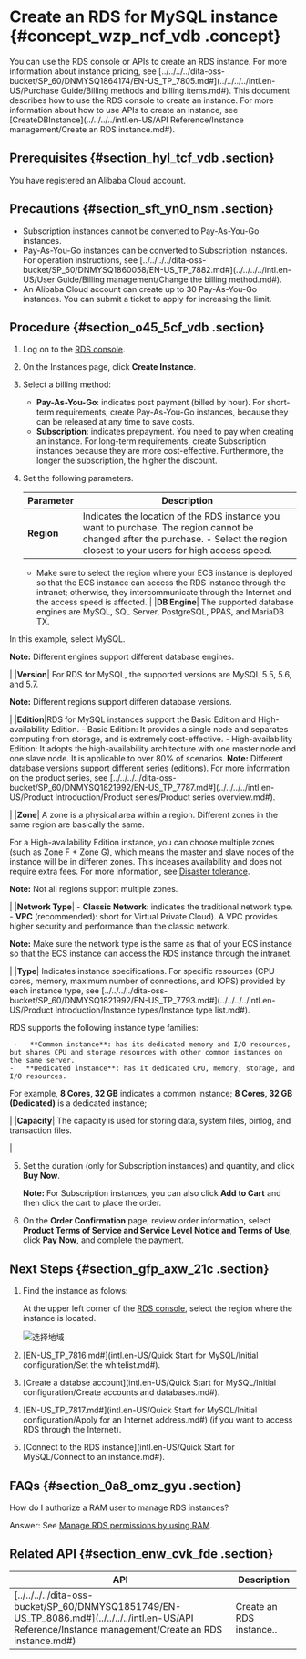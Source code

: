 # Create an RDS for MySQL instance {#concept_wzp_ncf_vdb .concept}

You can use the RDS console or APIs to create an RDS instance. For more information about instance pricing, see [../../../../dita-oss-bucket/SP\_60/DNMYSQ1864174/EN-US\_TP\_7805.md\#](../../../../intl.en-US/Purchase Guide/Billing methods and billing items.md#). This document describes how to use the RDS console to create an instance. For more information about how to use APIs to create an instance, see [CreateDBInstance](../../../../intl.en-US/API Reference/Instance management/Create an RDS instance.md#).

## Prerequisites {#section_hyl_tcf_vdb .section}

You have registered an Alibaba Cloud account.

## Precautions {#section_sft_yn0_nsm .section}

-   Subscription instances cannot be converted to Pay-As-You-Go instances.
-   Pay-As-You-Go instances can be converted to Subscription instances. For operation instructions, see [../../../../dita-oss-bucket/SP\_60/DNMYSQ1860058/EN-US\_TP\_7882.md\#](../../../../intl.en-US/User Guide/Billing management/Change the billing method.md#).
-   An Alibaba Cloud account can create up to 30 Pay-As-You-Go instances. You can submit a ticket to apply for increasing the limit.

## Procedure {#section_o45_5cf_vdb .section}

1.  Log on to the [RDS console](https://rds.console.aliyun.com/?spm=5176.doc43185.2.7.mR2Syx).
2.  On the Instances page, click **Create Instance**.
3.  Select a billing method:
    -   **Pay-As-You-Go**: indicates post payment \(billed by hour\). For short-term requirements, create Pay-As-You-Go instances, because they can be released at any time to save costs.
    -   **Subscription**: indicates prepayment. You need to pay when creating an instance. For long-term requirements, create Subscription instances because they are more cost-effective. Furthermore, the longer the subscription, the higher the discount.
4.  Set the following parameters.

    |Parameter|Description|
    |---------|-----------|
    |**Region**|Indicates the location of the RDS instance you want to purchase. The region cannot be changed after the purchase.     -   Select the region closest to your users for high access speed.
    -   Make sure to select the region where your ECS instance is deployed so that the ECS instance can access the RDS instance through the intranet; otherwise, they intercommunicate through the Internet and the access speed is affected.
 |
    |**DB Engine**| The supported database engines are MySQL, SQL Server, PostgreSQL, PPAS, and MariaDB TX.

 In this example, select MySQL.

 **Note:** Different engines support different database engines.

 |
    |**Version**| For RDS for MySQL, the supported versions are MySQL 5.5, 5.6, and 5.7.

 **Note:** Different regions support differen database versions.

 |
    |**Edition**|RDS for MySQL instances support the Basic Edition and High-availability Edition.     -   Basic Edition: It provides a single node and separates computing from storage, and is extremely cost-effective.
    -   High-availability Edition: It adopts the high-availability architecture with one master node and one slave node. It is applicable to over 80% of scenarios.
 **Note:** Different database versions support different series \(editions\). For more information on the product series, see [../../../../dita-oss-bucket/SP\_60/DNMYSQ1821992/EN-US\_TP\_7787.md\#](../../../../intl.en-US/Product Introduction/Product series/Product series overview.md#).

 |
    |**Zone**| A zone is a physical area within a region. Different zones in the same region are basically the same.

 For a High-availability Edition instance, you can choose multiple zones \(such as Zone F + Zone G\), which means the master and slave nodes of the instance will be in differen zones. This inceases availability and does not require extra fees. For more information, see [Disaster tolerance](https://www.alibabacloud.com/help/doc-detail/53624.htm).

**Note:** Not all regions support multiple zones.

 |
    |**Network Type**|     -   **Classic Network**: indicates the traditional network type.
    -   **VPC** \(recommended\): short for Virtual Private Cloud\). A VPC provides higher security and performance than the classic network.

**Note:** Make sure the network type is the same as that of your ECS instance so that the ECS instance can access the RDS instance through the intranet.

 |
    |**Type**| Indicates instance specifications. For specific resources \(CPU cores, memory, maximum number of connections, and IOPS\) provided by each instance type, see [../../../../dita-oss-bucket/SP\_60/DNMYSQ1821992/EN-US\_TP\_7793.md\#](../../../../intl.en-US/Product Introduction/Instance types/Instance type list.md#).

 RDS supports the following instance type families:

     -   **Common instance**: has its dedicated memory and I/O resources, but shares CPU and storage resources with other common instances on the same server.
    -   **Dedicated instance**: has it dedicated CPU, memory, storage, and I/O resources.
 For example, **8 Cores, 32 GB** indicates a common instance; **8 Cores, 32 GB \(Dedicated\)** is a dedicated instance;

 |
    |**Capacity**| The capacity is used for storing data, system files, binlog, and transaction files.

 |

5.  Set the duration \(only for Subscription instances\) and quantity, and click **Buy Now**.

    **Note:** For Subscription instances, you can also click **Add to Cart** and then click the cart to place the order.

6.  On the **Order Confirmation** page, review order information, select **Product Terms of Service and Service Level Notice and Terms of Use**, click **Pay Now**, and complete the payment.

## Next Steps {#section_gfp_axw_21c .section}

1.  Find the instance as folows:

    At the upper left corner of the [RDS console](https://rdsnext.console.aliyun.com), select the region where the instance is located.

    ![选择地域](http://static-aliyun-doc.oss-cn-hangzhou.aliyuncs.com/assets/img/7814/155697657736543_en-US.png)

2.  [EN-US\_TP\_7816.md\#](intl.en-US/Quick Start for MySQL/Initial configuration/Set the whitelist.md#).
3.  [Create a databse account](intl.en-US/Quick Start for MySQL/Initial configuration/Create accounts and databases.md#).
4.  [EN-US\_TP\_7817.md\#](intl.en-US/Quick Start for MySQL/Initial configuration/Apply for an Internet address.md#) \(if you want to access RDS through the Internet\).
5.  [Connect to the RDS instance](intl.en-US/Quick Start for MySQL/Connect to an instance.md#).

## FAQs {#section_0a8_omz_gyu .section}

How do I authorize a RAM user to manage RDS instances?

Answer: See [Manage RDS permissions by using RAM](https://www.alibabacloud.com/help/doc-detail/58932.htm).

## Related API {#section_enw_cvk_fde .section}

|API|Description|
|---|-----------|
|[../../../../dita-oss-bucket/SP\_60/DNMYSQ1851749/EN-US\_TP\_8086.md\#](../../../../intl.en-US/API Reference/Instance management/Create an RDS instance.md#)|Create an RDS instance..|

